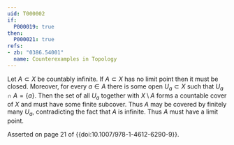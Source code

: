 ```yaml
---
uid: T000002
if:
  P000019: true
then:
  P000021: true
refs:
- zb: "0386.54001"
  name: Counterexamples in Topology
---
```


Let $A \subset X$ be countably infinite. If $A \subset X$ has no limit point then it must be closed. Moreover, for every $a \in A$ there is some open $U_a \subset X$ such that $U_a \cap A = \{a\}$. Then the set of all $U_a$ together with $X \setminus A$ forms a countable cover of $X$ and must have some finite subcover. Thus $A$ may be covered by finitely many $U_a$, contradicting the fact that $A$ is infinite. Thus $A$ must have a limit point.

Asserted on page 21 of {{doi:10.1007/978-1-4612-6290-9}}.

